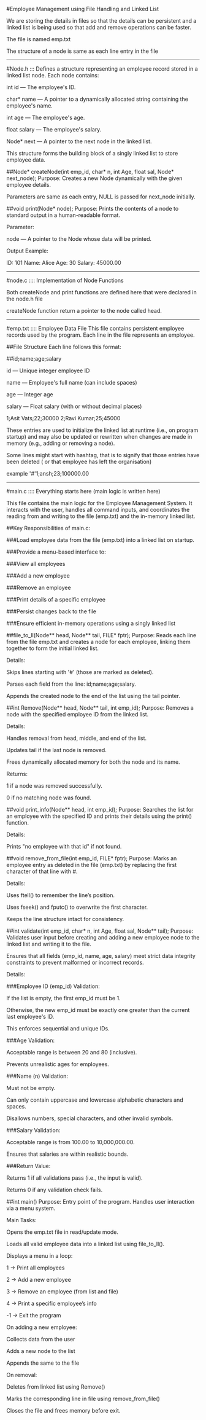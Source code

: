 #Employee Management using File Handling and Linked List


We are storing the details in files so that the details can be persistent and a linked list is being used so that add and remove 
operations can be faster. 

The file is named emp.txt

The structure of a node is same as each line entry in the file



-------------------------------------------------------------------------------------------------------------------------------------




#Node.h ::: Defines a structure representing an employee record stored in a linked list node. Each node contains:

int id — The employee's ID.

char* name — A pointer to a dynamically allocated string containing the employee's name.

int age — The employee's age.

float salary — The employee's salary.

Node* next — A pointer to the next node in the linked list.

This structure forms the building block of a singly linked list to store employee data.





##Node* createNode(int emp_id, char* n, int Age, float sal, Node* next_node);
Purpose:
Creates a new Node dynamically with the given employee details.

Parameters are same as each entry, NULL is passed for next_node initially.






##void print(Node* node);
Purpose:
Prints the contents of a node to standard output in a human-readable format.

Parameter:

node — A pointer to the Node whose data will be printed.

Output Example:

ID: 101
Name: Alice
Age: 30
Salary: 45000.00






-------------------------------------------------------------------------------------------------------------------------------------






#node.c :::: Implementation of Node Functions


Both createNode and print functions are defined here that were declared in the node.h file

createNode function return a pointer to the node called head.









-------------------------------------------------------------------------------------------------------------------------------------





#emp.txt :::: Employee Data File
This file contains persistent employee records used by the program. 
Each line in the file represents an employee.

##File Structure
Each line follows this format:

##id;name;age;salary

id — Unique integer employee ID

name — Employee's full name (can include spaces)

age — Integer age

salary — Float salary (with or without decimal places)

1;Asit Vats;22;30000
2;Ravi Kumar;25;45000

These entries are used to initialize the linked list at runtime (i.e., on program startup) and 
may also be updated or rewritten when changes are made in memory (e.g., adding or removing a node).

Some lines might start with hashtag, that is to signify that those entries have been deleted ( or that employee has left the 
organisation)

example
'#'1;ansh;23;100000.00

-------------------------------------------------------------------------------------------------------------------------------------


#main.c :::: Everything starts here (main logic is written here)


This file contains the main logic for the Employee Management System. 
It interacts with the user, handles all command inputs, and coordinates the reading from and writing to the file (emp.txt) 
and the in-memory linked list.

##Key Responsibilities of main.c:

###Load employee data from the file (emp.txt) into a linked list on startup.

###Provide a menu-based interface to:

###View all employees

###Add a new employee

###Remove an employee

###Print details of a specific employee

###Persist changes back to the file

###Ensure efficient in-memory operations using a singly linked list






##file_to_ll(Node** head, Node** tail, FILE* fptr);
Purpose:
Reads each line from the file emp.txt and creates a node for each employee, linking them together to form the initial linked list.

Details:

Skips lines starting with '#' (those are marked as deleted).

Parses each field from the line: id;name;age;salary.

Appends the created node to the end of the list using the tail pointer.




##int Remove(Node** head, Node** tail, int emp_id);
Purpose:
Removes a node with the specified employee ID from the linked list.

Details:

Handles removal from head, middle, and end of the list.

Updates tail if the last node is removed.

Frees dynamically allocated memory for both the node and its name.

Returns:

1 if a node was removed successfully.

0 if no matching node was found.





##void print_info(Node** head, int emp_id);
Purpose:
Searches the list for an employee with the specified ID and prints their details using the print() function.

Details:

Prints "no employee with that id" if not found.





##void remove_from_file(int emp_id, FILE* fptr);
Purpose:
Marks an employee entry as deleted in the file (emp.txt) by replacing the first character of that line with #.

Details:

Uses ftell() to remember the line’s position.

Uses fseek() and fputc() to overwrite the first character.

Keeps the line structure intact for consistency.





##int validate(int emp_id, char* n, int Age, float sal, Node** tail);
Purpose:
Validates user input before creating and adding a new employee node to the linked list and writing it to the file.

Ensures that all fields (emp_id, name, age, salary) meet strict data integrity constraints to prevent malformed or incorrect records.

Details:

###Employee ID (emp_id) Validation:

If the list is empty, the first emp_id must be 1.

Otherwise, the new emp_id must be exactly one greater than the current last employee's ID.

This enforces sequential and unique IDs.

###Age Validation:

Acceptable range is between 20 and 80 (inclusive).

Prevents unrealistic ages for employees.

###Name (n) Validation:

Must not be empty.

Can only contain uppercase and lowercase alphabetic characters and spaces.

Disallows numbers, special characters, and other invalid symbols.

###Salary Validation:

Acceptable range is from 100.00 to 10,000,000.00.

Ensures that salaries are within realistic bounds.

###Return Value:

Returns 1 if all validations pass (i.e., the input is valid).

Returns 0 if any validation check fails.





##int main()
Purpose:
Entry point of the program. Handles user interaction via a menu system.

Main Tasks:

Opens the emp.txt file in read/update mode.

Loads all valid employee data into a linked list using file_to_ll().

Displays a menu in a loop:

1 → Print all employees

2 → Add a new employee

3 → Remove an employee (from list and file)

4 → Print a specific employee’s info

-1 → Exit the program

On adding a new employee:

Collects data from the user

Adds a new node to the list

Appends the same to the file

On removal:

Deletes from linked list using Remove()

Marks the corresponding line in file using remove_from_file()

Closes the file and frees memory before exit.